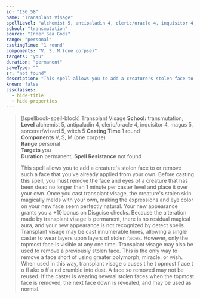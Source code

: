 ```yaml
---
id: "ISG_58"
name: "Transplant Visage"
spellLevel: "alchemist 5, antipaladin 4, cleric/oracle 4, inquisitor 4, magus 5, sorcerer/wizard 5, witch 5"
school: "transmutation"
source: "Inner Sea Gods"
range: "personal"
castingTime: "1 round"
components: "V, S, M (one corpse)"
targets: "you"
duration: "permanent"
saveType: ""
sr: "not found"
description: "This spell allows you to add a creature's stolen face to or remove such a face that you've already applied from your own. Before casting this spell, you must remove the face and eyes of a creature that has been dead no longer than 1 minute per caster level and place it over your own. Once you cast transplant visage, the creature's stolen skin magically melds with your own, making the expressions and eye color on your new face seem perfectly natural. Your new appearance grants you a +10 bonus on Disguise checks. Because the alteration made by transplant visage is permanent, there is no residual magical aura, and your new appearance is not recognized by detect spells. Transplant visage may be cast innumerable times, allowing a single caster to wear layers upon layers of stolen faces. However, only the topmost face is visible at any one time.  Transplant visage may also be used to remove a previously stolen face. This is the only way to remove a face short of using greater polymorph, miracle, or wish. When used in this way, transplant visage c auses t he t opmost f ace t o fl ake o ff a nd crumble into dust. A face so removed may not be reused. If the caster is wearing several stolen faces when the topmost face is removed, the next face down is revealed, and may be used as normal."
known: false
cssclasses:
  - hide-title
  - hide-properties
---
```


> [!spellbook-spell-block] Transplant Visage
> **School:** transmutation; **Level** alchemist 5, antipaladin 4, cleric/oracle 4, inquisitor 4, magus 5, sorcerer/wizard 5, witch 5
> **Casting Time** 1 round  
> **Components** V, S, M (one corpse)  
> **Range** personal  
> **Targets** you  
> **Duration** permanent; **Spell Resistance** not found
> 
> This spell allows you to add a creature's stolen face to or remove such a face that you've already applied from your own. Before casting this spell, you must remove the face and eyes of a creature that has been dead no longer than 1 minute per caster level and place it over your own. Once you cast transplant visage, the creature's stolen skin magically melds with your own, making the expressions and eye color on your new face seem perfectly natural. Your new appearance grants you a +10 bonus on Disguise checks. Because the alteration made by transplant visage is permanent, there is no residual magical aura, and your new appearance is not recognized by detect spells. Transplant visage may be cast innumerable times, allowing a single caster to wear layers upon layers of stolen faces. However, only the topmost face is visible at any one time.  Transplant visage may also be used to remove a previously stolen face. This is the only way to remove a face short of using greater polymorph, miracle, or wish. When used in this way, transplant visage c auses t he t opmost f ace t o fl ake o ff a nd crumble into dust. A face so removed may not be reused. If the caster is wearing several stolen faces when the topmost face is removed, the next face down is revealed, and may be used as normal.